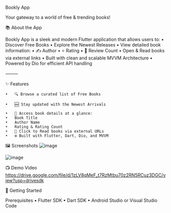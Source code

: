 Bookly App

Your gateway to a world of free & trending books!

📚 About the App

Bookly App is a sleek and modern Flutter application that allows users to:
	•	Discover Free Books
	•	Explore the Newest Releases
	•	View detailed book information:
	•	✍️ Author
	•	⭐ Rating
	•	🧮 Review Count
	•	Open & Read books via external links
	•	Built with clean and scalable MVVM Architecture
	•	Powered by Dio for efficient API handling

⸻

✨ Features

	•	🔍 Browse a curated list of Free Books
 
	•	🆕 Stay updated with the Newest Arrivals

	•	📖 Access book details at a glance:
	•	Book Title
	•	Author Name
	•	Rating & Rating Count
	•	🔗 Click to Read books via external URLs
	•	⚙️ Built with Flutter, Dart, Dio, and MVVM
 
🖼️ Screenshots
![image](https://github.com/user-attachments/assets/9cfb347a-c2f9-4f11-b5ee-63b74e4e2507)

![image](https://github.com/user-attachments/assets/bae49581-bbcd-4ef7-a19b-888db058eed9)


📺 Demo Video
https://drive.google.com/file/d/1zLV8qMeF_t7RzMtbu70z2RN5RCuz3DGC/view?usp=drivesdk


🚀 Getting Started

Prerequisites
	•	Flutter SDK
	•	Dart SDK
	•	Android Studio or Visual Studio Code


 
